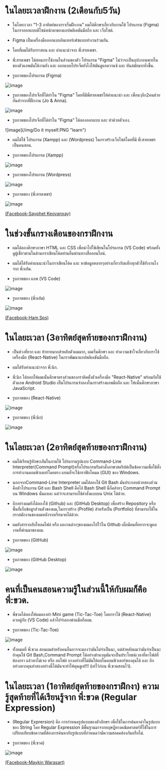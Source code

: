   # ในไลยะเวลาฝืกงาน (2เดือนกับ5วัน) 
  
  + ในไลยะเวลา "1-3 อาทิตย์ของกราเรี่มฝืกงาน" ผมได้ศึกษาเกี่ยวกับกานใช้ โปรแกรม (Figma) ในกราออกแบบดีไซน์หน้าตาของแอปพลิเคชันมือถือ และ
    เว็บไซต์.
  
  + Figma เป็นเครื่องมือออกแบบอินเทอร์เฟซแบบทำงานร่วมกัน.
  
  + โดยที่ผมได้รับกราสอน และ คำแนะนำจาก พี่:สายเพชร.
  
  + พี่:สายเพชร ได้สอนกราใช้งานในส่วนของตัว โปรแกรม "Figma" ไม่ว่าจะเป็นอุปะกอนพายในของตัวแอพมันใช้งานยัง และ         ออกแบบโปรเจ็คยังไงให้มันดูแอดวานซ์ และ ทันสมัยมากยิ่งขื้น.
   
  
  + รูบภาพของโปรแกรม (Figma)
  
  
  ![image](/img/Figma.webp "learn")

  
  + รูบภาพของโปรเจ็กที่ได้ทำใน "Figma" โดยที่มีพี่สายเพชรให้คำแนะนำ และ เพื่อนๆอีก2คนช่วยกันทำจากที่ฝืกงาน (Jo & Anna).

  ![image](img/bb.PNG "learn")

  
  + รูบภาพของโปรเจ็กที่ได้ทำใน "Figma" ได้ลองออกแบบ และ ทำด้วยตัวเอง.


  ![image](/img/Do it myself.PNG "learn")

  
  + ผมได้ใช้ โปรแกรม (Xampp) และ (Wordpress) ในกราสร้างเว็บไซต์โดยที่มี พี่:สายเพชร เป็นคนสอน.


  + รูบภาพของโปรแกรม (Xampp)


  ![image](/img/xampp-icon.png "learn")


  + รูบภาพของโปรแกรม (Wordpress)


  ![image](/img/wordpress-icon.png "learn")
  
  
  + รูบภาพของ (พี่:สายเพชร)

  
  ![image](/img/Mrone.png "learn")


  [(Facebook-Sayphet Keovanxay)](https://www.facebook.com/profile.php?id=100005587862656)


  # ในช่วงขั้นกรางเดือนของกราฝืกงาน 

  + ผมได้ลองศึกษาภาษา HTML และ CSS เพื่อนำไปใช้เขียนในโปรแกรม (VS Code) พร้อมทั้งดูผู้เชี่ยวชานในด้านกราเขียนโค้ดท่านอื่นพ่านทางสื่อออนไลน์.
  
  
  + ผมได้ได้รับคำแนนะนำในกราเขียนโค้ด และ หาข้อมูลหลายๆอย่างเกี่ยวกับแท็กทุกตัวใช้ยังงานไงจาก พี่:แฮ้ม.

  
  + รูบภาพของ แอพ (VS Code)

  
  ![image](/img/VSCode.png "learn")

  
  + รูบภาพของ (พี่:แฮ้ม)

  
  ![image](/img/Ham.png "learn")

  
  [(Facebook-Ham Sps)](https://www.facebook.com/profile.php?id=100009093485533)

 
  # ในไลยะเวลา (3อาทิตย์สุดท้ายของกราฝืกงาน) 
  
  + เป็นช่วงที่ยาก และ ท้าทายมากสำหลับตัวผมมาก, ผมเรี่มศึกษา และ ทำความเข้าใจเกี่ยวกับกราใช้เครื่องมือ (React-Native) ในกราพัฒนาแอปพลิเคชันมือถือ.
  
  
  + ผมได้รับคำแนะนำจาก พี่:นิก.
  
  
  + พี่:นิก ได้บอกให้ผมเนั้นศึกษาตรงส่วนของกราติดตั้งตัวเครื่องมือ "React-Native" พร้อมกับใช้ตัวแอพ Android Studio เป็นโปรแกรมจำลองในกราสร้างแอพมือถือ และ ให้เนั้นศึกษาภาษา JavaScript.

  
  + รูบภาพของ (React-Native)
  
  
  ![image](/img/React-Native.png "learn")

  
  + รูบภาพของ (พี่:นิก)

  ![image](/img/Mr2.png "learn")

  
  # ในไลยะเวลา (2อาทิตย์สุดท้ายของกราฝืกงาน)

  
  + ผมได้เรียนรู้ทักษะเสีมในกานใช้ โปรแกรมรูปแบบ Command-Line Interpreter(Command Prompt)หรือโปรแกรมรับคำสั่งภาษาสคริปต์เป็นข้อความเพื่อใช้สั่งการทำงานคอมพิวเตอร์โดยตรง แทนที่จะใช้กราฟิกโหมด (GUI) ของ Windows.

  
  + นอกจากCommand-Line Interpreter ผมได้ลองใช้ Git Bash มันประกอบด้วยสองส่วนคือตัวโปรแกรม Git และ Bash Shell คือไอ้ Bash Shell นี่ก็คล้ายๆ Command Prompt บน Windows นั่นแหละ แต่ว่าจะสามารถใช้คำสั่งแบบบน Unix ได้ด้วย.

  
  + อีกอย่างผมยังได้ลองใช้ (Github) และ (GitHub Desktop) เพื่อสร้าง Repository หรือ พื้นที่เก็บข้อมูรส่วนตัวของผม,ในกราสร้าง (Profile) สำหรับเป็น (Portfolio) ที่สามารถใช้ในกราสมักงานของผมหลังจากเรียนจบได้ด้วย.

  
  + ผมยังสาราถอับโหลดไฟล์ หรือ ผลงานต่างๆของผมลงไปไว้ใน Github เผื่อมีคนที่อยากจะดูผลงานที่พ่านมาของผม.

  
  + รูบภาพของ (GitHub) 

  
  ![image](/img/Github.png "learn") 
  
  
  + รูบภาพของ (GitHub Desktop)
  
  
  ![image](/img/Github-Desktop.png "learn") 

  
  # คนที่เป็นคนสอนความรู้ในส่วนนี้ให้กับผมก็คือ พี่:ขวด.

  
  + พี่ขวดได้ลองให้ผมลองทำ Mini game (Tic-Tac-Toe) โดยกราใช้ (React-Native) ควบคู่กับ (VS Code) แล้วไปจำลองพ่านมือถือผม.

  
  + รูบภาพของ (Tic-Tac-Toe)

  
  ![image](/img/Tic.png "learn")

  
  + ทั้งหมดที่ พี่:ขวด สอนผมสำหรับคนอื่นอาจจะมองว่ามันไม่จำเป็นนะ, แต่สำหลับผมว่ามันจำเป็นนะถ้าคุนใช้ Git Bash,Command Prompt ได้อย่างชำนาญมันจะเป็นประโยชน์เวลาที่หาไฟล์ที่ต้องกรา แล้วหาไม่เจอ หรือ ลบไฟล์ บางอย่างที่ไม่มันให้ลบในคอมพิวเตอร์ของคุนได้ และ อีกอย่างหากคุนทำสองอย่างนี้ได้มันจะทำให้คุนดูเท่!!! (เท่ไว้ก่อน พี่:ขวดสอนไว้).

  
  # ในไลยะเวลา (1อาทิตย์สุดท้ายของกราฝืกงา) ความรู้สุุดท้ายที่ได้เรียนรู้จาก พี่:ขวด (Regular Expression)

  
  + (Regular Exprersion) คือ การกำหนดรูปแบบของตัวอักษร เพื่อใช้ในการค้นหาค่าในรูปแบบของ String โดย Regular Expression มีพื้นฐานมาจากทฤษฎีทางคณิตศาสตร์ที่ใช้ในการเปรียบเทียบข้อความที่ต้องการค้นหากับรูปแบบที่กำหนดว่ามีความสอดคล้องกันหรือไม่.

  
  + รูบภาพของ (พี่:ขวด)

  
  ![image](/img/Mr4.png "learn")

  
  [(Facebook-Maykin Warasart)](https://www.facebook.com/maeklong)

  